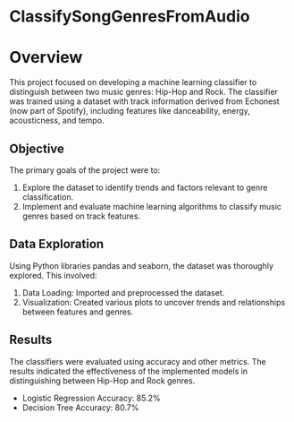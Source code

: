 # ClassifySongGenresFromAudio

# Overview 
This project focused on developing a machine learning classifier to distinguish between two music genres: Hip-Hop and Rock. The classifier was trained using a dataset with track information derived from Echonest (now part of Spotify), including features like danceability, energy, acousticness, and tempo.

## Objective
The primary goals of the project were to:

1. Explore the dataset to identify trends and factors relevant to genre classification.
2. Implement and evaluate machine learning algorithms to classify music genres based on track features.
   
## Data Exploration
Using Python libraries pandas and seaborn, the dataset was thoroughly explored. This involved:

1. Data Loading: Imported and preprocessed the dataset.
2. Visualization: Created various plots to uncover trends and relationships between features and genres.

## Results
The classifiers were evaluated using accuracy and other metrics. The results indicated the effectiveness of the implemented models in distinguishing between Hip-Hop and Rock genres.

- Logistic Regression Accuracy: 85.2%
- Decision Tree Accuracy: 80.7%
